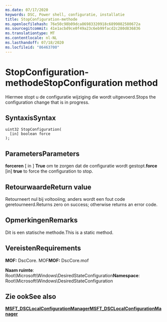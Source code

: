 ```yaml
---
ms.date: 07/17/2020
keywords: DSC, Power shell, configuratie, installatie
title: StopConfiguration-methode
ms.openlocfilehash: 76e50c98b09dca86983320918c6899082580672a
ms.sourcegitcommit: 41e1acbd9ce0f49a23c6eb99facd2c280d836836
ms.translationtype: MT
ms.contentlocale: nl-NL
ms.lasthandoff: 07/18/2020
ms.locfileid: "86463700"
---
```

# <a name="stopconfiguration-method"></a><span data-ttu-id="d787e-103">StopConfiguration-methode</span><span class="sxs-lookup"><span data-stu-id="d787e-103">StopConfiguration method</span></span>

<span data-ttu-id="d787e-104">Hiermee stopt u de configuratie wijziging die wordt uitgevoerd.</span><span class="sxs-lookup"><span data-stu-id="d787e-104">Stops the configuration change that is in progress.</span></span>

## <a name="syntax"></a><span data-ttu-id="d787e-105">Syntaxis</span><span class="sxs-lookup"><span data-stu-id="d787e-105">Syntax</span></span>

```mof
uint32 StopConfiguration(
  [in] boolean force
);
```

## <a name="parameters"></a><span data-ttu-id="d787e-106">Parameters</span><span class="sxs-lookup"><span data-stu-id="d787e-106">Parameters</span></span>

<span data-ttu-id="d787e-107">**forceren** \[ in \] **True** om te zorgen dat de configuratie wordt gestopt.</span><span class="sxs-lookup"><span data-stu-id="d787e-107">**force** \[in\] **true** to force the configuration to stop.</span></span>

## <a name="return-value"></a><span data-ttu-id="d787e-108">Retourwaarde</span><span class="sxs-lookup"><span data-stu-id="d787e-108">Return value</span></span>

<span data-ttu-id="d787e-109">Retourneert nul bij voltooiing; anders wordt een fout code geretourneerd.</span><span class="sxs-lookup"><span data-stu-id="d787e-109">Returns zero on success; otherwise returns an error code.</span></span>

## <a name="remarks"></a><span data-ttu-id="d787e-110">Opmerkingen</span><span class="sxs-lookup"><span data-stu-id="d787e-110">Remarks</span></span>

<span data-ttu-id="d787e-111">Dit is een statische methode.</span><span class="sxs-lookup"><span data-stu-id="d787e-111">This is a static method.</span></span>

## <a name="requirements"></a><span data-ttu-id="d787e-112">Vereisten</span><span class="sxs-lookup"><span data-stu-id="d787e-112">Requirements</span></span>

<span data-ttu-id="d787e-113">**MOF:** DscCore. MOF</span><span class="sxs-lookup"><span data-stu-id="d787e-113">**MOF:** DscCore.mof</span></span>

<span data-ttu-id="d787e-114">**Naam ruimte**: Root\Microsoft\Windows\DesiredStateConfiguration</span><span class="sxs-lookup"><span data-stu-id="d787e-114">**Namespace**: Root\Microsoft\Windows\DesiredStateConfiguration</span></span>

## <a name="see-also"></a><span data-ttu-id="d787e-115">Zie ook</span><span class="sxs-lookup"><span data-stu-id="d787e-115">See also</span></span>

[<span data-ttu-id="d787e-116">**MSFT_DSCLocalConfigurationManager**</span><span class="sxs-lookup"><span data-stu-id="d787e-116">**MSFT_DSCLocalConfigurationManager**</span></span>](msft-dsclocalconfigurationmanager.md)
